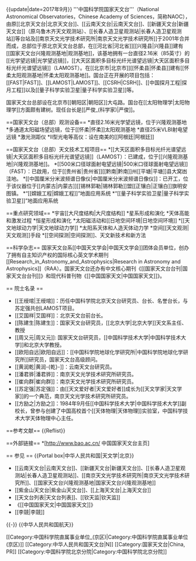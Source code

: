 {{update|date=2017年9月}}
'''中国科学院国家天文台'''（National Astronomical Observatories，Chinese Academy of Sciences，简称NAOC），由原[[北京天文台|北京天文台]]、[[云南天文台|云南天文台]]、[[新疆天文台|新疆天文台]]（原乌鲁木齐天文观测站）、[[长春人造卫星观测站|长春人造卫星观测站]]等台站及[[南京天文光学技术研究所|南京天文光学技术研究所]]于2001年合并而成，总部位于原北京天文台总部，在[[河北省|河北省]][[兴隆县|兴隆县]]建有[[国家天文台兴隆观测基地|观测基地]]，该基地拥有一台直径2.16米（85英寸）的[[光学望远镜|光学望远镜]]，[[大天区面积多目标光纤光谱望远镜|大天区面积多目标光纤光谱望远镜]]（LAMOST）。在[[北京市|北京市]][[怀柔县|怀柔县]]建有[[怀柔太阳观测基地|怀柔太阳观测基地]]。国台正在开展的项目包括：[[FAST|FAST]]、[[LAMOST|LAMOST]]、[[CSRH|CSRH]]、[[中国探月工程|探月工程]]以及[[量子科学实验卫星|量子科学实验卫星]]等。

国家天文台总部设在北京市[[朝阳区|朝阳区]]大屯路。国台在[[太阳物理学|太阳物理学]]方面颇有建树。现任台长是[[严俊_(科学家)|严俊]]。

==国家天文台（总部）观测设备==
*直径2.16米光学望远镜，位于兴隆观测基地
*多通道太阳磁场望远镜，位于[[怀柔|怀柔]]太阳观测基地
*直径25米VLBI射电望远镜
*激光测距仪
*II型光电等高仪：设在南美的[[阿根廷|阿根廷]]

==国家天文台（总部）天文技术工程项目==
*[[大天区面积多目标光纤光谱望远镜|大天区面积多目标光纤光谱望远镜]]（LAMOST）：已建成，位于[[兴隆观测基地|兴隆观测基地]]。
*[[500米口径球面射电望远镜|500米口径球面射电望远镜]]（FAST）：已啟用，位于[[贵州省|贵州省]][[黔南|黔南]]州[[平塘|平塘]]县大窝凼洼地。
*[[中国厘米分米波频谱日像仪|中国厘米分米波频谱日像仪]]：已开工，位于该仪器位于[[内蒙古|内蒙古]][[锡林郭勒|锡林郭勒]]盟[[正镶白|正镶白]]旗明安图镇。
*“[[嫦娥工程|嫦娥工程]]”地面应用系统
*“[[量子科学实验卫星|量子科学实验卫星]]”地面应用系统

==重点研究领域==
*宇宙[[大尺度结构|大尺度结构]]
*星系形成和演化
*天体高能和激发过程
*恒星形成和演化
*太阳磁活动和[[日地空间环境|日地空间环境]]
*[[天文地球动力学|天文地球动力学]]
*太阳系天体和人造天体动力学
*空间[[天文观测|天文观测]]手段
*[[空间探测|空间探测]]、天文新技术和新方法

==科学杂志==
国家天文台系[[中国天文学会|中国天文学会]]团体会员单位，创办了拥有自主知识产权的国际核心英文学术期刊[[Research_in_Astronomy_and_Astrophysics|Research in Astronomy and Astrophysics]]（RAA）。国家天文台还办有中文核心期刊《[[国家天文台台刊|国家天文台台刊]]》和现代科普刊物《[[中国国家天文|中国国家天文]]》。

== 院士名录 ==
* [[王绶琯|王绶琯]]：历任中国科学院北京天文台研究员、台长、名誉台长，与苏定强共创LAMOST项目。
* [[艾国祥|艾国祥]]：北京天文台前台长。
* [[陈建生|陈建生]]：国家天文台研究员，[[北京大学|北京大学]]天文系主任、教授
* [[周又元|周又元]]: 国家天文台研究员，[[中国科学技术大学|中国科学技术大学]]和北京大学教授。
* [[欧阳自远|欧阳自远]]：[[中国科学院地球化学研究所|中国科学院地球化学研究所]]研究员，国家天文台高级顾问。
* [[黄润乾|黄润-{乾}-]]：云南天文台研究员。
* [[潘君骅|潘君骅]]：南京天文光学技术研究所研究员。
* [[崔向群|崔向群]]：南京天文光学技术研究所研究员。
* [[苏定强|苏定强]]：由[[天文爱好者|天文爱好者]]成长为[[天文学家|天文学家]]的一个典范，南京天文光学技术研究所研究员。
* [[方励之|方励之]]：1984年9月任[[中国科学技术大学|中国科学技术大学]]副校长，曾参与创建了中国高校首个[[天体物理|天体物理]]实验室，中国科学技术大学天体物理中心主任。

==参考文献==
{{Reflist}}

==外部链接==
*[http://www.bao.ac.cn/ 中国国家天文台主页]

== 参见 ==
{{Portal box|中华人民共和国|天文学|北京}}
* [[云南天文台|云南天文台]]、[[新疆天文台|新疆天文台]]、[[长春人造卫星观测站|长春人造卫星观测站]]、[[南京天文光学技术研究所|南京天文光学技术研究所]]、[[国家天文台兴隆观测基地|国家天文台兴隆观测基地]]
* [[紫金山天文台|紫金山天文台]]、[[上海天文台|上海天文台]]
* [[天文台列表|天文台列表]]、[[钦天监|钦天监]]
* 《[[中国国家天文|中国国家天文]]》
* [[李競|李競]]

{{-}}
{{中华人民共和国航天}}

[[Category:中国科学院直属事业单位_(京区)|Category:中国科学院直属事业单位 (京区)]]
[[Category:中华人民共和国天文台|N]]
[[Category:国家天文台|China, PR]]
[[Category:中国科学院北京分院|Category:中国科学院北京分院]]
